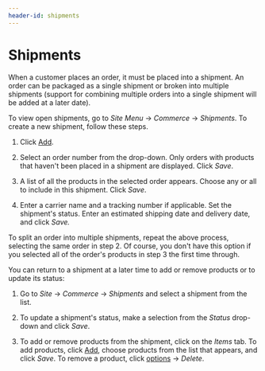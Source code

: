 ```yaml
---
header-id: shipments
---
```


# Shipments

When a customer places an order, it must be placed into a shipment. An order can
be packaged as a single shipment or broken into multiple shipments (support for
combining multiple orders into a single shipment will be added at a later date).

To view open shipments, go to *Site Menu* &rarr; *Commerce* &rarr; *Shipments*.
To create a new shipment, follow these steps.

1.  Click [Add](../../images/icon-add.png).

2.  Select an order number from the drop-down. Only orders with products that
    haven't been placed in a shipment are displayed. Click *Save*.

3.  A list of all the products in the selected order appears. Choose any or all
    to include in this shipment. Click *Save*.

4.  Enter a carrier name and a tracking number if applicable. Set the shipment's
    status. Enter an estimated shipping date and delivery date, and click
    *Save.*

To split an order into multiple shipments, repeat the above process, selecting
the same order in step 2. Of course, you don't have this option if you selected
all of the order's products in step 3 the first time through.

You can return to a shipment at a later time to add or remove products or to
update its status:

1.  Go to *Site* &rarr; *Commerce* &rarr; *Shipments* and select a shipment from
    the list.

2.  To update a shipment's status, make a selection from the *Status* drop-down and
    click *Save*.

3.  To add or remove products from the shipment, click on the *Items* tab. To
    add products, click [Add](../../images/icon-add.png), choose products from
    the list that appears, and click *Save*. To remove a product, click
    [options](../../images/icon-add.png) &rarr; *Delete*.
